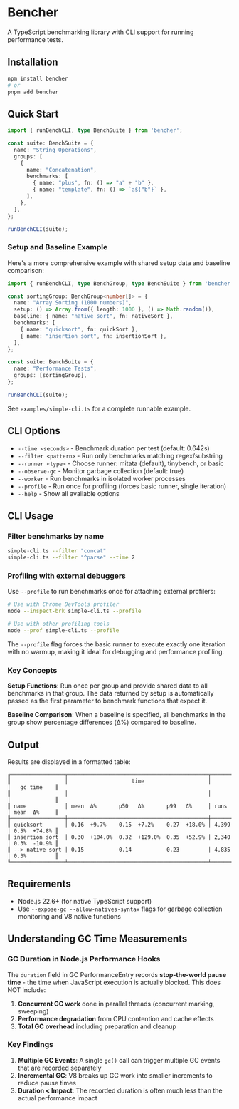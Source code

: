 # Bencher

A TypeScript benchmarking library with CLI support for running performance tests.

## Installation

```bash
npm install bencher
# or
pnpm add bencher
```

## Quick Start

```typescript
import { runBenchCLI, type BenchSuite } from 'bencher';

const suite: BenchSuite = {
  name: "String Operations",
  groups: [
    {
      name: "Concatenation",
      benchmarks: [
        { name: "plus", fn: () => "a" + "b" },
        { name: "template", fn: () => `a${"b"}` },
      ],
    },
  ],
};

runBenchCLI(suite);
```

### Setup and Baseline Example

Here's a more comprehensive example with shared setup data and baseline comparison:

```typescript
import { runBenchCLI, type BenchGroup, type BenchSuite } from 'bencher';

const sortingGroup: BenchGroup<number[]> = {
  name: "Array Sorting (1000 numbers)",
  setup: () => Array.from({ length: 1000 }, () => Math.random()),
  baseline: { name: "native sort", fn: nativeSort },
  benchmarks: [
    { name: "quicksort", fn: quickSort },
    { name: "insertion sort", fn: insertionSort },
  ],
};

const suite: BenchSuite = {
  name: "Performance Tests",
  groups: [sortingGroup],
};

runBenchCLI(suite);
```

See `examples/simple-cli.ts` for a complete runnable example.

## CLI Options

- `--time <seconds>` - Benchmark duration per test (default: 0.642s)
- `--filter <pattern>` - Run only benchmarks matching regex/substring
- `--runner <type>` - Choose runner: mitata (default), tinybench, or basic
- `--observe-gc` - Monitor garbage collection (default: true)
- `--worker` - Run benchmarks in isolated worker processes
- `--profile` - Run once for profiling (forces basic runner, single iteration)
- `--help` - Show all available options

## CLI Usage

### Filter benchmarks by name

```bash
simple-cli.ts --filter "concat"
simple-cli.ts --filter "^parse" --time 2
```

### Profiling with external debuggers

Use `--profile` to run benchmarks once for attaching external profilers:

```bash
# Use with Chrome DevTools profiler
node --inspect-brk simple-cli.ts --profile

# Use with other profiling tools
node --prof simple-cli.ts --profile
```

The `--profile` flag forces the basic runner to execute exactly one iteration with no warmup, making it ideal for debugging and performance profiling.

### Key Concepts

**Setup Functions**: Run once per group and provide shared data to all benchmarks in that group. The data returned by setup is automatically passed as the first parameter to benchmark functions that expect it.

**Baseline Comparison**: When a baseline is specified, all benchmarks in the group show percentage differences (Δ%) compared to baseline. 

## Output

Results are displayed in a formatted table:

```
╔═════════════════╤════════════════════════════════════════════╤═══════╤══════════════╗
║                 │                    time                    │       │   gc time    ║
║                 │                                            │       │              ║
║ name            │ mean  Δ%       p50   Δ%       p99   Δ%     │ runs  │ mean  Δ%     ║
╟─────────────────┼────────────────────────────────────────────┼───────┼──────────────╢
║ quicksort       │ 0.16  +9.7%    0.15  +7.2%    0.27  +18.0% │ 4,399 │ 0.5%  +74.8% ║
║ insertion sort  │ 0.30  +104.0%  0.32  +129.0%  0.35  +52.9% │ 2,340 │ 0.3%  -10.9% ║
║ --> native sort │ 0.15           0.14           0.23         │ 4,835 │ 0.3%         ║
╚═════════════════╧════════════════════════════════════════════╧═══════╧══════════════╝
```


## Requirements

- Node.js 22.6+ (for native TypeScript support)
- Use `--expose-gc --allow-natives-syntax` flags for garbage collection monitoring and V8 native functions

## Understanding GC Time Measurements

### GC Duration in Node.js Performance Hooks

The `duration` field in GC PerformanceEntry records **stop-the-world pause time** - the time when JavaScript execution is actually blocked. This does NOT include:

1. **Concurrent GC work** done in parallel threads (concurrent marking, sweeping)
2. **Performance degradation** from CPU contention and cache effects
3. **Total GC overhead** including preparation and cleanup

### Key Findings

1. **Multiple GC Events**: A single `gc()` call can trigger multiple GC events that are recorded separately
2. **Incremental GC**: V8 breaks up GC work into smaller increments to reduce pause times
3. **Duration < Impact**: The recorded duration is often much less than the actual performance impact
